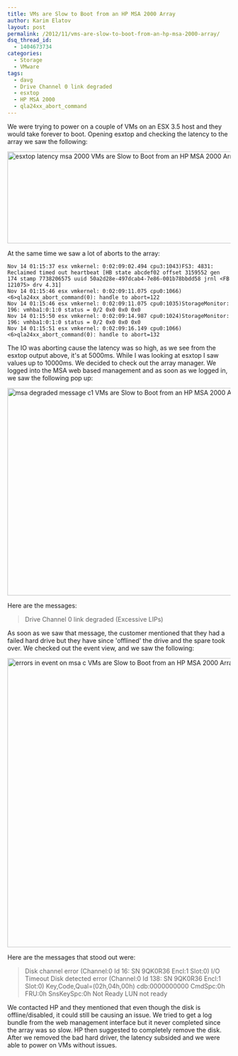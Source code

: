 ```yaml
---
title: VMs are Slow to Boot from an HP MSA 2000 Array
author: Karim Elatov
layout: post
permalink: /2012/11/vms-are-slow-to-boot-from-an-hp-msa-2000-array/
dsq_thread_id:
  - 1404673734
categories:
  - Storage
  - VMware
tags:
  - davg
  - Drive Channel 0 link degraded
  - esxtop
  - HP MSA 2000
  - qla24xx_abort_command
---
```

We were trying to power on a couple of VMs on an ESX 3.5 host and they would take forever to boot. Opening esxtop and checking the latency to the array we saw the following:

[<img src="http://virtuallyhyper.com/wp-content/uploads/2012/11/esxtop_latency_msa_2000.png" alt="esxtop latency msa 2000 VMs are Slow to Boot from an HP MSA 2000 Array" title="esxtop_latency_msa_2000" width="1141" height="207" class="alignnone size-full wp-image-4786" />](http://virtuallyhyper.com/wp-content/uploads/2012/11/esxtop_latency_msa_2000.png)

At the same time we saw a lot of aborts to the array:


	Nov 14 01:15:37 esx vmkernel: 0:02:09:02.494 cpu3:1043)FS3: 4831: Reclaimed timed out heartbeat [HB state abcdef02 offset 3159552 gen 174 stamp 7738206575 uuid 50a2d28e-497dcab4-7e86-001b78bbdd58 jrnl <FB 121075> drv 4.31]
	Nov 14 01:15:46 esx vmkernel: 0:02:09:11.075 cpu0:1066)<6>qla24xx_abort_command(0): handle to abort=122
	Nov 14 01:15:46 esx vmkernel: 0:02:09:11.075 cpu0:1035)StorageMonitor: 196: vmhba1:0:1:0 status = 0/2 0x0 0x0 0x0
	Nov 14 01:15:50 esx vmkernel: 0:02:09:14.987 cpu0:1024)StorageMonitor: 196: vmhba1:0:1:0 status = 0/2 0x0 0x0 0x0
	Nov 14 01:15:51 esx vmkernel: 0:02:09:16.149 cpu0:1066)<6>qla24xx_abort_command(0): handle to abort=132


The IO was aborting cause the latency was so high, as we see from the esxtop output above, it's at 5000ms. While I was looking at esxtop I saw values up to 10000ms. We decided to check out the array manager. We logged into the MSA web based management and as soon as we logged in, we saw the following pop up:

[<img src="http://virtuallyhyper.com/wp-content/uploads/2012/11/msa_degraded_message_c1.png" alt="msa degraded message c1 VMs are Slow to Boot from an HP MSA 2000 Array" title="msa_degraded_message_c1" width="692" height="468" class="alignnone size-full wp-image-4787" />](http://virtuallyhyper.com/wp-content/uploads/2012/11/msa_degraded_message_c1.png)

Here are the messages:

> Drive Channel 0 link degraded (Excessive LIPs)

As soon as we saw that message, the customer mentioned that they had a failed hard drive but they have since 'offlined' the drive and the spare took over. We checked out the event view, and we saw the following:

[<img src="http://virtuallyhyper.com/wp-content/uploads/2012/11/errors_in_event_on_msa_c.png" alt="errors in event on msa c VMs are Slow to Boot from an HP MSA 2000 Array" title="errors_in_event_on_msa_c" width="783" height="652" class="alignnone size-full wp-image-4788" />](http://virtuallyhyper.com/wp-content/uploads/2012/11/errors_in_event_on_msa_c.png)

Here are the messages that stood out were:

> Disk channel error (Channel:0 Id 16: SN 9QK0R36 Encl:1 Slot:0) I/O Timeout
> Disk detected error (Channel:0 Id 138: SN 9QK0R36 Encl:1 Slot:0) Key,Code,Qual=(02h,04h,00h) cdb:0000000000 CmdSpc:0h FRU:0h SnsKeySpc:0h Not Ready LUN not ready

We contacted HP and they mentioned that even though the disk is offline/disabled, it could still be causing an issue. We tried to get a log bundle from the web management interface but it never completed since the array was so slow. HP then suggested to completely remove the disk. After we removed the bad hard driver, the latency subsided and we were able to power on VMs without issues.

